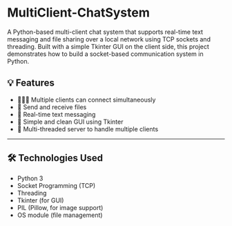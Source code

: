 # MultiClient-ChatSystem
A Python-based multi-client chat system that supports real-time text messaging and file sharing over a local network using TCP sockets and threading. Built with a simple Tkinter GUI on the client side, this project demonstrates how to build a socket-based communication system in Python.
## 💡 Features

- 🧑‍🤝‍🧑 Multiple clients can connect simultaneously
- 📂 Send and receive files
- 💬 Real-time text messaging
- 🎨 Simple and clean GUI using Tkinter
- 🧵 Multi-threaded server to handle multiple clients

---

## 🛠️ Technologies Used

- Python 3
- Socket Programming (TCP)
- Threading
- Tkinter (for GUI)
- PIL (Pillow, for image support)
- OS module (file management)
